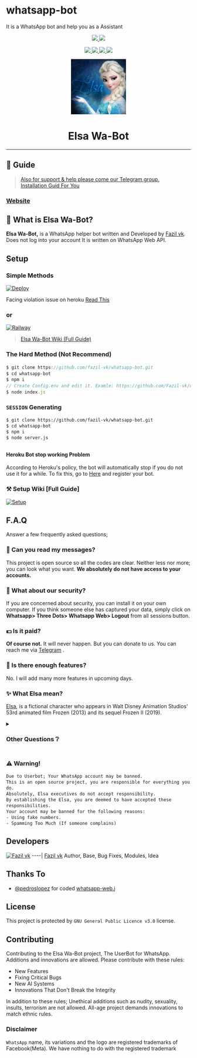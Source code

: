 # whatsapp-bot
It is a WhatsApp bot and help you as a Assistant

<p align="center">
  <a href="https://github.com/fazil-vk/whatsapp-bot/fork">
    <img src="https://img.shields.io/github/forks/fazil-vk/whatsapp-bot?label=Fork&style=social">
    
  </a>
  <a href="https://github.com/fazil-vk/whatsapp-bot/stargazers">
    <img src="https://img.shields.io/github/stars/fazil-vk/whatsapp-bot?style=social">
  </a>
</p>

<p align="center">
  <a href="httsp://github.com/fazil-vk/whatsapp-bot">
    <img src="https://img.shields.io/github/repo-size/fazil-vk/whatsapp-bot?color=blue&label=Repo%20Size&style=plastic">

  </a>
  
  <a href="https://github.com/fazil-vk/whatsapp-bot/blob/master/LICENSE">
    <img src="https://img.shields.io/github/license/fazil-vk/whatsapp-bot?color=blue&label=Lisance&style=plastic">

  </a>
  <a href="https://github.com/fazil-vk/whatsapp-bot">
    <img src="https://img.shields.io/github/languages/top/fazil-vk/whatsapp-bot?color=blue&label=Javascript&style=plastic">

  </a>
  <a href="https://github.com/fazil-vk">
    <img src="https://img.shields.io/static/v1?label=Author&message=Fazil vk&color=blue&style=plastic">

  </a>
</p>

<div align="center">
  <a href="https://github.com/fazil-vk/whatsapp-bot">
    <img src="./elsa/Elsa.jpg" alt="Logo" width="150" height="150">
  </a>
  <h1>Elsa Wa-Bot</h1>
</div>

----

## 📢 Guide
> [Also for support & help please come our Telegram group.](https://t.me/elsa_wabot) <br>
> [Installation Guid For You](https://github.com/fazil-vk/whatsapp-bot/wiki)
### [Website](https://fazil-vk.github.io/whatsapp-bot/)
## 🔎 What is Elsa Wa-Bot?
**Elsa Wa-Bot,** is a WhatsApp helper bot written and Developed by [Fazil vk](https://github.com/fazil-vk). Does not log into your account It is written on WhatsApp Web API.

## Setup
### Simple Methods 

[![Deploy](https://www.herokucdn.com/deploy/button.svg)](https://heroku.com/deploy?template=https://github.com/fazil-vk/whatsapp-bot/tree/master)

Facing violation issue on heroku [Read This](https://github.com/Fazil-vk/whatsapp-bot/wiki/Heroku-Building-Problem)

### or

[![Railway](https://camo.githubusercontent.com/081df3dd8cff37aab35044727b02b94a8e948052487a8c6253e190f5940d776d/68747470733a2f2f7261696c7761792e6170702f627574746f6e2e737667)](https://railway.app/new/template?template=https%3A%2F%2Fgithub.com%2Ffazil-vk%2Fwhatsapp-bot&plugins=&envs=SESSION%2CAI_CHAT_ENABLED&SESSIONDesc=Session+ID.+Get+it+by+running+server.js+or+Read+Wiki+for+full+Details&AI_CHAT_ENABLEDDesc=If+you+want+enable+AI+chat+bot,+Then+replace+value+as+true&AI_CHAT_ENABLEDDefault=false&referralCode=fazil)

> [Elsa Wa-Bot Wiki (Full Guide)](https://github.com/fazil-vk/whatsapp-bot/wiki) 
### The Hard Method (Not Recommend)
```js
$ git clone https://github.com/fazil-vk/whatsapp-bot.git
$ cd whatsapp-bot
$ npm i
// Create Config.env and edit it. Examle: https://github.com/Fazil-vk/whatsapp-bot/wiki/config.env-Example
$ node index.js
```

### `SESSION` Generating
```
$ git clone https://github.com/fazil-vk/whatsapp-bot.git
$ cd whatsapp-bot
$ npm i
$ node server.js
```
##
#### Heroku Bot stop working Problem
According to Heroku's policy, the bot will automatically stop if you do not use it for a while. To fix this, go to [Here](http://kaffeine.herokuapp.com/) and register your bot.

### ⚒️ Setup Wiki [Full Guide]
[![Setup](https://img.icons8.com/clouds/190/000000/settings.png)](https://github.com/fazil-vk/whatsapp-bot/wiki)

##

## F.A.Q
Answer a few frequently asked questions;
### 💬 Can you read my messages?
This project is open source so all the codes are clear. Neither less nor more; you can look what you want. **We absolutely do not have access to your accounts.**

### 🔐 What about our security?
If you are concerned about security, you can install it on your own computer. If you think someone else has captured your data, simply click on **Whatsapp> Three Dots> Whatsapp Web> Logout** from all sessions button.

### 💵 Is it paid?
**Of course not.** It will never happen. But you can donate to us. You can reach me via [Telegram](https://t.me/fazilvk) .

### 🌟 Is there enough features?
No. I will add many more features in upcoming days.

### ✨ What Elsa mean?
[Elsa](https://en.wikipedia.org/wiki/Elsa_(Frozen)), is a fictional character who appears in Walt Disney Animation Studios' 53rd animated film Frozen (2013) and its sequel Frozen II (2019). 

<details>
  <summary><h3>Other Questions ❔</h3></summary>

### Data Traffic
Elsa Wa-Bot encrypts all datas while sending messages, receiving messages, updates etc. There is no possible memory leaks.

### Changing Branchs on Local Installation
Elsa Wa-Bot uses always **main** branch. If users cloned other branches, they can't able to install it.

### My Bot is Very Slowly, What should I do?
Firstly, you can check your ethernet connection. Your ping, packet loss and bandwidth. WhatsAsena uses phone's ethernet connection (Wi-Fi, Li-Fi, Mobile). So This is not about the Elsa Wa-Bot, it's about the device or the internet used.

### Why Are Updates Coming Late?
Because I'm the only developer. I need to test every step. I need to check each branch and import it into unique npm package. And I have a social life too :)

</details>

##

### ⚠️ Warning! 
```
Due to Userbot; Your WhatsApp account may be banned.
This is an open source project, you are responsible for everything you do. 
Absolutely, Elsa executives do not accept responsibility.
By establishing the Elsa, you are deemed to have accepted these responsibilities.
Your account may be banned for the following reasons:
- Using fake numbers.
- Spamming Too Much (If someone complains)
```

## Developers

[![Fazil vk](https://github.com/fazil-vk.png?size=100)](https://github.com/fazil-vk)
----|
[Fazil vk](https://github.com/fazil-vk)
Author, Base, Bug Fixes, Modules, Idea

## Thanks To
- [@pedroslopez](https://github.com/pedroslopez) for coded [whatsapp-web.j](https://github.com/pedroslopez/whatsapp-web.js) 

## License
This project is protected by `GNU General Public Licence v3.0` license.

## Contributing
Contributing to the Elsa Wa-Bot project, The UserBot for WhatsApp. 
Additions and innovations are allowed. Please contribute with these rules:
- New Features 
- Fixing Critical Bugs
- New AI Systems
- Innovations That Don't Break the Integrity

In addition to these rules; Unethical additions such as nudity, sexuality, insults, terrorism are not allowed.
All-age project demands innovations to match ethnic rules.

### Disclaimer
`WhatsApp` name, its variations and the logo are registered trademarks of Facebook(Meta). We have nothing to do with the registered trademark
